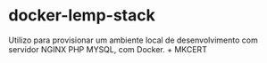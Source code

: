 # docker-lemp-stack
Utilizo para provisionar um ambiente local de desenvolvimento com servidor NGINX PHP MYSQL, com Docker. + MKCERT
